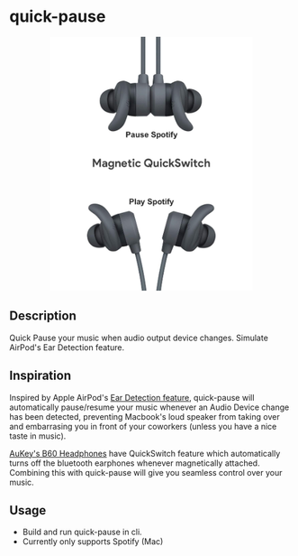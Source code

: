 # quick-pause

<p align="center">
  <img width="360" height="450" src="https://github.com/ahmed-shehata/quick-pause/blob/master/quickswitch.jpg?raw=true">
</p>

## Description
Quick Pause your music when audio output device changes. Simulate AirPod's Ear Detection feature.

## Inspiration
Inspired by Apple AirPod's [Ear Detection feature](https://support.apple.com/en-us/HT207009), quick-pause will automatically pause/resume your music whenever an Audio Device change has been detected, preventing Macbook's loud speaker from taking over and embarrasing you in front of your coworkers (unless you have a nice taste in music).

[AuKey's B60 Headphones](https://www.amazon.co.uk/AUKEY-Bluetooth-Headphones-Resistance-Microphone-Black/dp/B07N19TD5V) have QuickSwitch feature which automatically turns off the bluetooth earphones whenever magnetically attached. Combining this with quick-pause will give you seamless control over your music.

## Usage
- Build and run quick-pause in cli. 
- Currently only supports Spotify (Mac)
